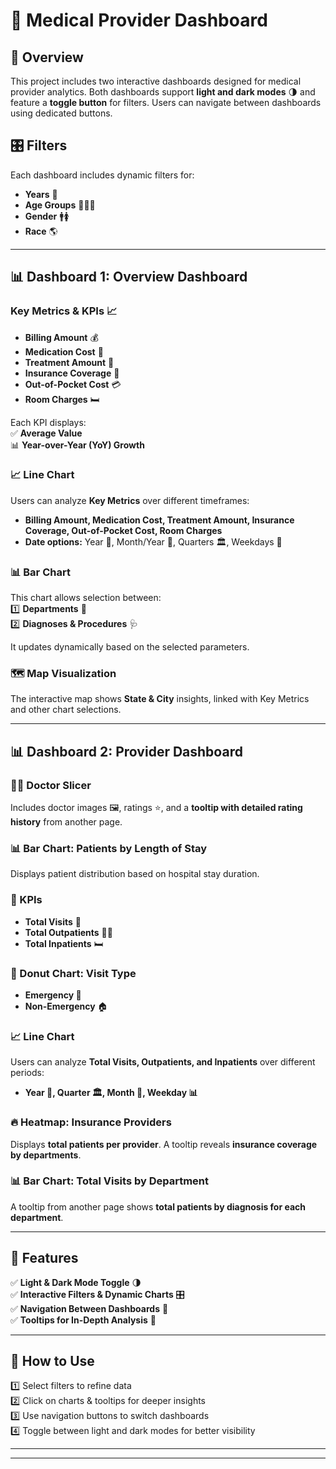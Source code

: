 # 🏥 Medical Provider Dashboard  

## 📌 Overview  
This project includes two interactive dashboards designed for medical provider analytics. Both dashboards support **light and dark modes** 🌗 and feature a **toggle button** for filters. Users can navigate between dashboards using dedicated buttons.  

## 🎛️ Filters  
Each dashboard includes dynamic filters for:  
- **Years** 📆  
- **Age Groups** 👶🧑‍🦳  
- **Gender** 🚹🚺  
- **Race** 🌎  

---

## 📊 Dashboard 1: Overview Dashboard  
### Key Metrics & KPIs 📈  
- **Billing Amount** 💰  
- **Medication Cost** 💊  
- **Treatment Amount** 🏥  
- **Insurance Coverage** 🏦  
- **Out-of-Pocket Cost** 💳  
- **Room Charges** 🛏️  

Each KPI displays:  
✅ **Average Value**  
📊 **Year-over-Year (YoY) Growth**  

### 📈 Line Chart  
Users can analyze **Key Metrics** over different timeframes:  
- **Billing Amount, Medication Cost, Treatment Amount, Insurance Coverage, Out-of-Pocket Cost, Room Charges**  
- **Date options:** Year 📅, Month/Year 📆, Quarters 🏛️, Weekdays 📅  

### 📊 Bar Chart  
This chart allows selection between:  
1️⃣ **Departments** 🏥  
2️⃣ **Diagnoses & Procedures** 🩺  

It updates dynamically based on the selected parameters.  

### 🗺️ Map Visualization  
The interactive map shows **State & City** insights, linked with Key Metrics and other chart selections.  

---

## 📊 Dashboard 2: Provider Dashboard  
### 👨‍⚕️ Doctor Slicer  
Includes doctor images 🖼️, ratings ⭐, and a **tooltip with detailed rating history** from another page.  

### 📊 Bar Chart: Patients by Length of Stay  
Displays patient distribution based on hospital stay duration.  

### 📌 KPIs  
- **Total Visits** 🏥  
- **Total Outpatients** 🏃‍♂️  
- **Total Inpatients** 🛏️  

### 🍩 Donut Chart: Visit Type  
- **Emergency 🚨**  
- **Non-Emergency** 🏠  

### 📈 Line Chart  
Users can analyze **Total Visits, Outpatients, and Inpatients** over different periods:  
- **Year 📆, Quarter 🏛️, Month 📅, Weekday 📊**  

### 🔥 Heatmap: Insurance Providers  
Displays **total patients per provider**. A tooltip reveals **insurance coverage by departments**.  

### 📊 Bar Chart: Total Visits by Department  
A tooltip from another page shows **total patients by diagnosis for each department**.  

---

## 🚀 Features  
✅ **Light & Dark Mode Toggle** 🌗  
✅ **Interactive Filters & Dynamic Charts** 🎛️  
✅ **Navigation Between Dashboards** 🔄  
✅ **Tooltips for In-Depth Analysis** 🧐  
 

---

## 📌 How to Use  
1️⃣ Select filters to refine data  
2️⃣ Click on charts & tooltips for deeper insights  
3️⃣ Use navigation buttons to switch dashboards  
4️⃣ Toggle between light and dark modes for better visibility  

---


---
